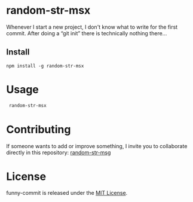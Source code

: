 # random-str-msx

Whenever I start a new project, I don't know what to write for the first commit. After doing a “git init” there is technically nothing there...

## Install

```npm
npm install -g random-str-msx
```

# Usage

```bash
 random-str-msx
```

# Contributing

If someone wants to add or improve something, I invite you to collaborate directly in this repository: [random-str-msg](https://github.com/MarianAlpha/random-str-msx)

# License

funny-commit is released under the [MIT License](https://opensource.org/licenses/MIT).